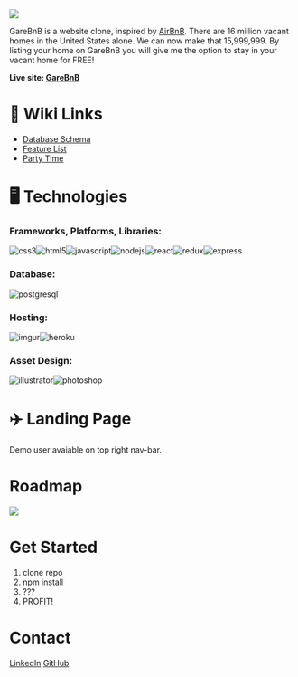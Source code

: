 <img src=https://i.imgur.com/WjnaP6R.png>



GareBnB is a website clone, inspired by [AirBnB](https://airbnb.com). There are 16 million vacant homes in the United States alone. We can now make that 15,999,999. By listing your home on GareBnB you will give me the option to stay in your vacant home for FREE!

**Live site: [GareBnB](http://garebnb.herokuapp.com)**


# 🔗 Wiki Links
- [Database Schema](https://github.com/garydsong/API-Authenticate-Me/wiki/GareBnB-Wiki#database-schema-design)
- [Feature List](https://github.com/garydsong/API-Authenticate-Me/wiki/GareBnB-Wiki#feature)
- [Party Time](https://www.youtube.com/watch?v=iWa-6g-TbgI)

# 🖥️ Technologies
### Frameworks, Platforms, Libraries:
![css3](https://img.shields.io/badge/CSS3-1572B6?style=for-the-badge&logo=CSS3&logoColor=white)![html5](https://img.shields.io/badge/HTML5-E34F26?style=for-the-badge&logo=HTML5&logoColor=white)![javascript](https://img.shields.io/badge/Javascript-F7DF1E?style=for-the-badge&logo=Javascript&logoColor=white)![nodejs](https://img.shields.io/badge/Node.js-339933?style=for-the-badge&logo=Node.js&logoColor=white)![react](https://img.shields.io/badge/React-61DAFB?style=for-the-badge&logo=React&logoColor=white)![redux](https://img.shields.io/badge/Redux-764ABC?style=for-the-badge&logo=Redux&logoColor=white)![express](https://img.shields.io/badge/ExpressJS-000000?style=for-the-badge&logo=Express&logoColor=white)


### Database:
![postgresql](https://img.shields.io/badge/PostgreSQL-4169E1?style=for-the-badge&logo=PostgreSQL&logoColor=white)

### Hosting:
![imgur](https://img.shields.io/badge/Imgur-1BB76E?style=for-the-badge&logo=Imgur&logoColor=white)![heroku](https://img.shields.io/badge/Heroku-430098?style=for-the-badge&logo=Heroku&logoColor=white)

### Asset Design:
![illustrator](https://img.shields.io/badge/Adobe%20Illustrator-FFA900?style=for-the-badge&logo=AdobeIllustrator&logoColor=white)![photoshop](https://img.shields.io/badge/Adobe%20Photoshop-31A8FF?style=for-the-badge&logo=AdobePhotoshop&logoColor=white)

# ✈️ Landing Page
Demo user avaiable on top right nav-bar.

# Roadmap
<img src=https://i.imgur.com/KtvkLu2.png>

# Get Started
1. clone repo
2. npm install
3. ???
4. PROFIT!

# Contact
[LinkedIn](https://www.linkedin.com/in/gary-song-96b071246/)
[GitHub](https://github.com/garydsong)
